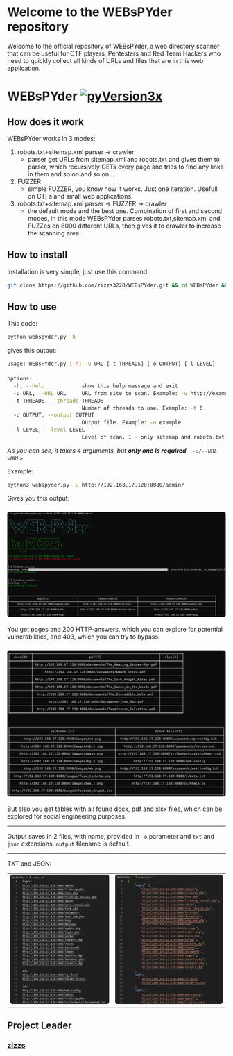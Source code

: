 # Welcome to the WEBsPYder repository
Welcome to the official repository of WEBsPYder, a web directory scanner that can be useful for CTF players, Pentesters and Red Team Hackers who need to quickly collect all kinds of URLs and files that are in this web application.
# WEBsPYder [![pyVersion3x](https://img.shields.io/badge/python-3.x-blue.svg)](https://www.python.org/downloads/)
## How does it work
WEBsPYder works in 3 modes:
1. robots.txt+sitemap.xml parser -> crawler
   + parser get URLs from sitemap.xml and robots.txt and gives them to parser, which recursively GETs every page and tries to find any links in them and so on and so on...
2. FUZZER
   + simple FUZZER, you know how it works. Just one iteration. Usefull on CTFs and small web applications.
3. robots.txt+sitemap.xml parser -> FUZZER -> crawler
   + the default mode and the best one. Combination of first and second modes, in this mode WEBsPYder parses robots.txt,sitemap.xml and FUZZes on 8000 different URLs, then gives it to crawler to increase the scanning area.
## How to install
Installation is very simple, just use this command:
``` bash
git clone https://github.com/zizzs3228/WEBsPYder.git && cd WEBsPYder && pip install -r requirements.txt
```
## How to use
This code:
```bash
python webspyder.py -h   
```
gives this output:
```bash
usage: WEBsPYder.py [-h] -u URL [-t THREADS] [-o OUTPUT] [-l LEVEL]

options:
  -h, --help            show this help message and exit
  -u URL, --URL URL     URL from site to scan. Example: -u http://example.com/admin
  -t THREADS, --threads THREADS
                        Number of threads to use. Example: -t 6
  -o OUTPUT, --output OUTPUT
                        Output file. Example: -o example
  -l LEVEL, --level LEVEL
                        Level of scan. 1 - only sitemap and robots.txt + crawler, 2 - FUZZING, 3 - FUZZING + crawler. Example: -l 3
```

_As you can see, it takes 4 arguments, but **only one is required** - `-u/--URL <URL>`_ 

Example:
```bash
python3 webspyder.py -u http://192.168.17.128:8080/admin/
```
Gives you this output:
<h3 align="center"><img width="700" style="border-radius:5px;" alt="screenshot" src="./screens/first_example.png"></h3>
You get pages and 200 HTTP-answers, which you can explore for potential vulnerabilities, and 403, which you can try to bypass.
<h3 align="center"><img width="700" style="border-radius:5px;" alt="screenshot" src="./screens/second_example.png"></h3>
But also you get tables with all found docx, pdf and xlsx files, which can be explored for social engineering purposes.

-----
Output saves in 2 files, with name, provided in `-o` parameter and `txt` and `json` extensions. `output` filename is default. 

-----
TXT and JSON:
<table>
  <tr>
    <td align="center">
      <img width="460" style="border-radius: 5px;" alt="screenshot" src="./screens/third_example.png">
    </td>
    <td align="center">
      <img width="500" style="border-radius: 5px;" alt="screenshot" src="./screens/forth_example.png">
    </td>
  </tr>
</table>





## Project Leader
### [zizzs](https://github.com/zizzs3228)
